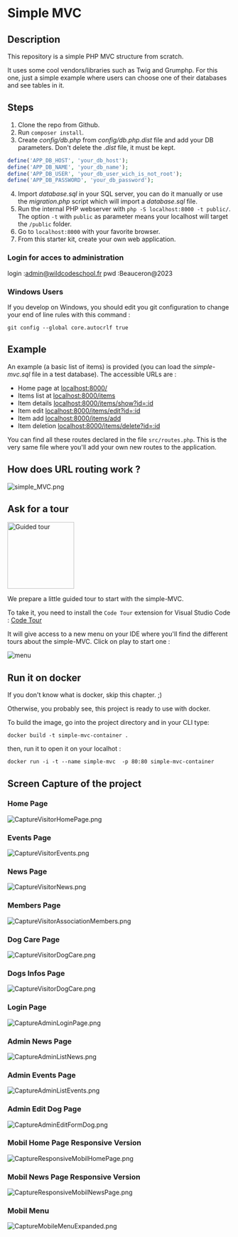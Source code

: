 # Simple MVC

## Description

This repository is a simple PHP MVC structure from scratch.

It uses some cool vendors/libraries such as Twig and Grumphp.
For this one, just a simple example where users can choose one of their databases and see tables in it.

## Steps

1. Clone the repo from Github.
2. Run `composer install`.
3. Create _config/db.php_ from _config/db.php.dist_ file and add your DB parameters. Don't delete the _.dist_ file, it must be kept.

```php
define('APP_DB_HOST', 'your_db_host');
define('APP_DB_NAME', 'your_db_name');
define('APP_DB_USER', 'your_db_user_wich_is_not_root');
define('APP_DB_PASSWORD', 'your_db_password');
```

4. Import _database.sql_ in your SQL server, you can do it manually or use the _migration.php_ script which will import a _database.sql_ file.
5. Run the internal PHP webserver with `php -S localhost:8000 -t public/`. The option `-t` with `public` as parameter means your localhost will target the `/public` folder.
6. Go to `localhost:8000` with your favorite browser.
7. From this starter kit, create your own web application.

### Login for acces to administration

login :<admin@wildcodeschool.fr>
pwd :Beauceron@2023

### Windows Users

If you develop on Windows, you should edit you git configuration to change your end of line rules with this command :

`git config --global core.autocrlf true`

## Example

An example (a basic list of items) is provided (you can load the _simple-mvc.sql_ file in a test database). The accessible URLs are :

-   Home page at [localhost:8000/](localhost:8000/)
-   Items list at [localhost:8000/items](localhost:8000/items)
-   Item details [localhost:8000/items/show?id=:id](localhost:8000/item/show?id=2)
-   Item edit [localhost:8000/items/edit?id=:id](localhost:8000/items/edit?id=2)
-   Item add [localhost:8000/items/add](localhost:8000/items/add)
-   Item deletion [localhost:8000/items/delete?id=:id](localhost:8000/items/delete?id=2)

You can find all these routes declared in the file `src/routes.php`. This is the very same file where you'll add your own new routes to the application.

## How does URL routing work ?

![simple_MVC.png](.tours/simple_MVC.png)

## Ask for a tour

<img src="./.tours/photo-1632178151697-fd971baa906f.jpg" alt="Guided tour" width="150"/>

We prepare a little guided tour to start with the simple-MVC.

To take it, you need to install the `Code Tour` extension for Visual Studio Code : [Code Tour](https://marketplace.visualstudio.com/items?itemName=vsls-contrib.codetour)

It will give access to a new menu on your IDE where you'll find the different tours about the simple-MVC. Click on play to start one :

![menu](.tours/code_tour_menu.png)

## Run it on docker

If you don't know what is docker, skip this chapter. ;)

Otherwise, you probably see, this project is ready to use with docker.

To build the image, go into the project directory and in your CLI type:

```
docker build -t simple-mvc-container .
```

then, run it to open it on your localhot :

```
docker run -i -t --name simple-mvc  -p 80:80 simple-mvc-container
```

## Screen Capture of the project

### Home Page

![CaptureVisitorHomePage.png](.tours/CaptureVisitorHomePage.png)

### Events Page

![CaptureVisitorEvents.png](.tours/CaptureVisitorEvents.png)

### News Page

![CaptureVisitorNews.png](.tours/CaptureVisitorNews.png)

### Members Page

![CaptureVisitorAssociationMembers.png](.tours/CaptureVisitorAssociationMembers.png)

### Dog Care Page

![CaptureVisitorDogCare.png](.tours/CaptureVisitorDogCare.png)

### Dogs Infos Page

![CaptureVisitorDogCare.png](.tours/CaptureVisitorDogListPage.png)

### Login Page

![CaptureAdminLoginPage.png](.tours/CaptureAdminLoginPage.png)

### Admin News Page

![CaptureAdminListNews.png](.tours/CaptureAdminListNews.png)

### Admin Events Page

![CaptureAdminListEvents.png](.tours/CaptureAdminListEvents.png)

### Admin Edit Dog Page

![CaptureAdminEditFormDog.png](.tours/CaptureAdminEditFormDog.png)

### Mobil Home Page Responsive Version

![CaptureResponsiveMobilHomePage.png](.tours/CaptureResponsiveMobilHomePage.png)

### Mobil News Page Responsive Version

![CaptureResponsiveMobilNewsPage.png](.tours/CaptureResponsiveMobilNewsPage.png)

### Mobil Menu

![CaptureMobileMenuExpanded.png](.tours/CaptureMobileMenuExpanded.png)
